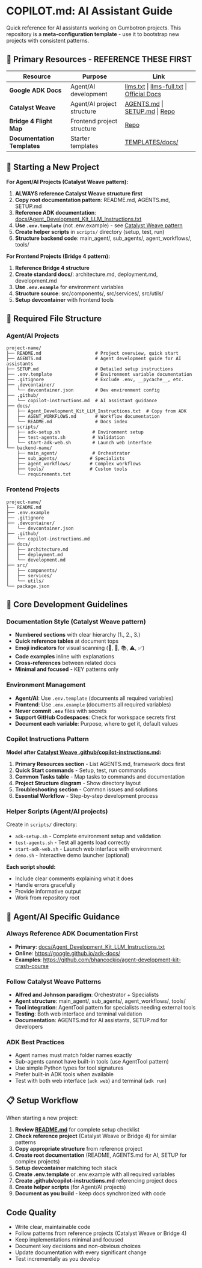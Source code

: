 # COPILOT.md: AI Assistant Guide

Quick reference for AI assistants working on Gumbotron projects. This repository is a **meta-configuration template** - use it to bootstrap new projects with consistent patterns.

## 🎯 Primary Resources - REFERENCE THESE FIRST

| Resource | Purpose | Link |
|----------|---------|------|
| **Google ADK Docs** | Agent/AI development | [llms.txt](https://github.com/google/adk-python/blob/main/llms.txt) \| [llms-full.txt](https://github.com/google/adk-python/blob/main/llms-full.txt) \| [Official Docs](https://google.github.io/adk-docs/) |
| **Catalyst Weave** | Agent/AI project structure | [AGENTS.md](https://github.com/Gumbotron/catalyst-weave/blob/main/AGENTS.md) \| [SETUP.md](https://github.com/Gumbotron/catalyst-weave/blob/main/SETUP.md) \| [Repo](https://github.com/Gumbotron/catalyst-weave) |
| **Bridge 4 Flight Map** | Frontend project structure | [Repo](https://github.com/Gumbotron/bridge-4-flight-map) |
| **Documentation Templates** | Starter templates | [TEMPLATES/docs/](TEMPLATES/docs/) |

## 🚀 Starting a New Project

**For Agent/AI Projects (Catalyst Weave pattern):**

1. **ALWAYS reference Catalyst Weave structure first**
2. **Copy root documentation pattern**: README.md, AGENTS.md, SETUP.md
3. **Reference ADK documentation**: [docs/Agent_Development_Kit_LLM_Instructions.txt](https://github.com/Gumbotron/catalyst-weave/blob/main/docs/Agent_Development_Kit_LLM_Instructions.txt)
4. **Use `.env.template`** (not .env.example) - see [Catalyst Weave pattern](https://github.com/Gumbotron/catalyst-weave/blob/main/.env.template)
5. **Create helper scripts** in `scripts/` directory (setup, test, run)
6. **Structure backend code**: main_agent/, sub_agents/, agent_workflows/, tools/

**For Frontend Projects (Bridge 4 pattern):**

1. **Reference Bridge 4 structure**
2. **Create standard docs/**: architecture.md, deployment.md, development.md
3. **Use `.env.example`** for environment variables
4. **Structure source**: src/components/, src/services/, src/utils/
5. **Setup devcontainer** with frontend tools

## 📁 Required File Structure

### Agent/AI Projects
```
project-name/
├── README.md                    # Project overview, quick start
├── AGENTS.md                    # Agent development guide for AI assistants
├── SETUP.md                     # Detailed setup instructions
├── .env.template                # Environment variable documentation
├── .gitignore                   # Exclude .env, __pycache__, etc.
├── .devcontainer/
│   └── devcontainer.json        # Dev environment config
├── .github/
│   └── copilot-instructions.md  # AI assistant guidance
├── docs/
│   ├── Agent_Development_Kit_LLM_Instructions.txt  # Copy from ADK
│   ├── AGENT_WORKFLOWS.md       # Workflow documentation
│   └── README.md                # Docs index
├── scripts/
│   ├── adk-setup.sh            # Environment setup
│   ├── test-agents.sh          # Validation
│   └── start-adk-web.sh        # Launch web interface
└── backend-name/
    ├── main_agent/             # Orchestrator
    ├── sub_agents/            # Specialists
    ├── agent_workflows/       # Complex workflows
    ├── tools/                 # Custom tools
    └── requirements.txt
```

### Frontend Projects
```
project-name/
├── README.md
├── .env.example
├── .gitignore
├── .devcontainer/
│   └── devcontainer.json
├── .github/
│   └── copilot-instructions.md
├── docs/
│   ├── architecture.md
│   ├── deployment.md
│   └── development.md
├── src/
│   ├── components/
│   ├── services/
│   └── utils/
└── package.json
```

## 🔑 Core Development Guidelines

### Documentation Style (Catalyst Weave pattern)
- **Numbered sections** with clear hierarchy (1., 2., 3.)
- **Quick reference tables** at document tops
- **Emoji indicators** for visual scanning (🎯, 🚀, 📚, ⚠️, ✅)
- **Code examples** inline with explanations
- **Cross-references** between related docs
- **Minimal and focused** - KEY patterns only

### Environment Management
- **Agent/AI**: Use `.env.template` (documents all required variables)
- **Frontend**: Use `.env.example` (documents all required variables)
- **Never commit `.env`** files with secrets
- **Support GitHub Codespaces**: Check for workspace secrets first
- **Document each variable**: Purpose, where to get it, default values

### Copilot Instructions Pattern
**Model after [Catalyst Weave .github/copilot-instructions.md](https://github.com/Gumbotron/catalyst-weave/blob/main/.github/copilot-instructions.md):**

1. **Primary Resources section** - List AGENTS.md, framework docs first
2. **Quick Start commands** - Setup, test, run commands
3. **Common Tasks table** - Map tasks to commands and documentation
4. **Project Structure diagram** - Show directory layout
5. **Troubleshooting section** - Common issues and solutions
6. **Essential Workflow** - Step-by-step development process

### Helper Scripts (Agent/AI projects)
Create in `scripts/` directory:
- `adk-setup.sh` - Complete environment setup and validation
- `test-agents.sh` - Test all agents load correctly
- `start-adk-web.sh` - Launch web interface with environment
- `demo.sh` - Interactive demo launcher (optional)

**Each script should:**
- Include clear comments explaining what it does
- Handle errors gracefully
- Provide informative output
- Work from repository root

## 🎯 Agent/AI Specific Guidance

### Always Reference ADK Documentation First
- **Primary**: [docs/Agent_Development_Kit_LLM_Instructions.txt](https://github.com/Gumbotron/catalyst-weave/blob/main/docs/Agent_Development_Kit_LLM_Instructions.txt)
- **Online**: https://google.github.io/adk-docs/
- **Examples**: https://github.com/bhancockio/agent-development-kit-crash-course

### Follow Catalyst Weave Patterns
- **Alfred and Johnson paradigm**: Orchestrator + Specialists
- **Agent structure**: main_agent/, sub_agents/, agent_workflows/, tools/
- **Tool integration**: AgentTool pattern for specialists needing external tools
- **Testing**: Both web interface and terminal validation
- **Documentation**: AGENTS.md for AI assistants, SETUP.md for developers

### ADK Best Practices
- Agent names must match folder names exactly
- Sub-agents cannot have built-in tools (use AgentTool pattern)
- Use simple Python types for tool signatures
- Prefer built-in ADK tools when available
- Test with both web interface (`adk web`) and terminal (`adk run`)

## 📋 Setup Workflow

When starting a new project:

1. **Review [README.md](README.md)** for complete setup checklist
2. **Check reference project** (Catalyst Weave or Bridge 4) for similar patterns
3. **Copy appropriate structure** from reference project
4. **Create root documentation** (README, AGENTS.md for AI, SETUP for complex projects)
5. **Setup devcontainer** matching tech stack
6. **Create .env.template** or .env.example with all required variables
7. **Create .github/copilot-instructions.md** referencing project docs
8. **Create helper scripts** (for Agent/AI projects)
9. **Document as you build** - keep docs synchronized with code

## Code Quality

- Write clear, maintainable code
- Follow patterns from reference projects (Catalyst Weave or Bridge 4)
- Keep implementations minimal and focused
- Document key decisions and non-obvious choices
- Update documentation with every significant change
- Test incrementally as you develop